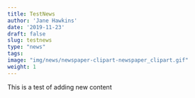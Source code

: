 ```yaml
---
title: TestNews
author: 'Jane Hawkins'
date: '2019-11-23'
draft: false
slug: testnews
type: "news"
tags:
image: "img/news/newspaper-clipart-newspaper_clipart.gif"
weight: 1
---
```


This is a test of adding new content

